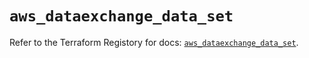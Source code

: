 # `aws_dataexchange_data_set`

Refer to the Terraform Registory for docs: [`aws_dataexchange_data_set`](https://registry.terraform.io/providers/hashicorp/aws/5.6.2/docs/resources/dataexchange_data_set).
